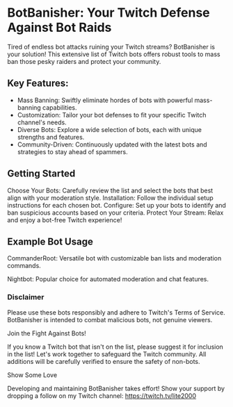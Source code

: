 # BotBanisher: Your Twitch Defense Against Bot Raids

Tired of endless bot attacks ruining your Twitch streams? BotBanisher is your solution! This extensive list of Twitch bots offers robust tools to mass ban those pesky raiders and protect your community.

## Key Features:

- Mass Banning: Swiftly eliminate hordes of bots with powerful mass-banning capabilities.
- Customization: Tailor your bot defenses to fit your specific Twitch channel's needs.
- Diverse Bots: Explore a wide selection of bots, each with unique strengths and features.
- Community-Driven: Continuously updated with the latest bots and strategies to stay ahead of spammers.

## Getting Started

Choose Your Bots: Carefully review the list and select the bots that best align with your moderation style.
Installation: Follow the individual setup instructions for each chosen bot.
Configure: Set up your bots to identify and ban suspicious accounts based on your criteria.
Protect Your Stream: Relax and enjoy a bot-free Twitch experience!

## Example Bot Usage

CommanderRoot: Versatile bot with customizable ban lists and moderation commands.

Nightbot: Popular choice for automated moderation and chat features.

### Disclaimer

Please use these bots responsibly and adhere to Twitch's Terms of Service. BotBanisher is intended to combat malicious bots, not genuine viewers.

Join the Fight Against Bots!

If you know a Twitch bot that isn't on the list, please suggest it for inclusion in the list! Let's work together to safeguard the Twitch community.
All additions will be carefully verified to ensure the safety of non-bots. 

Show Some Love

Developing and maintaining BotBanisher takes effort! Show your support by dropping a follow on my Twitch channel: https://twitch.tv/lite2000

